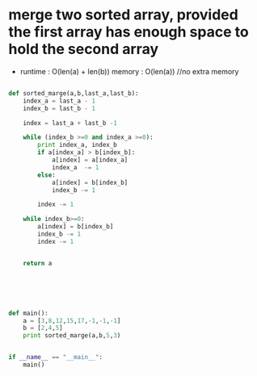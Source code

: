 # merge two sorted array, provided the first array has enough space to hold the second array

- runtime : O(len(a) + len(b))
  memory : O(len(a)) //no extra memory

```python

def sorted_marge(a,b,last_a,last_b):
    index_a = last_a - 1
    index_b = last_b - 1

    index = last_a + last_b -1 

    while (index_b >=0 and index_a >=0):
        print index_a, index_b
        if a[index_a] > b[index_b]:
            a[index] = a[index_a]
            index_a  -= 1
        else:
            a[index] = b[index_b]
            index_b -= 1

        index -= 1

    while index_b>=0:
        a[index] = b[index_b]
        index_b -= 1
        index -= 1


    return a






def main():
    a = [3,8,12,15,17,-1,-1,-1]
    b = [2,4,5]
    print sorted_marge(a,b,5,3)


if __name__ == "__main__":
    main()
```
